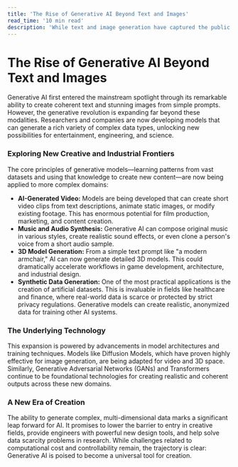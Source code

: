 ```yaml
---
title: 'The Rise of Generative AI Beyond Text and Images'
read_time: '10 min read'
description: 'While text and image generation have captured the public imagination, Generative AI is rapidly expanding into new frontiers, including the creation of video, 3D models, music, and even synthetic data, promising to redefine creative and industrial workflows.'
---
```


# The Rise of Generative AI Beyond Text and Images

Generative AI first entered the mainstream spotlight through its remarkable ability to create coherent text and stunning images from simple prompts. However, the generative revolution is expanding far beyond these modalities. Researchers and companies are now developing models that can generate a rich variety of complex data types, unlocking new possibilities for entertainment, engineering, and science.

### Exploring New Creative and Industrial Frontiers

The core principles of generative models—learning patterns from vast datasets and using that knowledge to create new content—are now being applied to more complex domains:

- **AI-Generated Video:** Models are being developed that can create short video clips from text descriptions, animate static images, or modify existing footage. This has enormous potential for film production, marketing, and content creation.
- **Music and Audio Synthesis:** Generative AI can compose original music in various styles, create realistic sound effects, or even clone a person's voice from a short audio sample.
- **3D Model Generation:** From a simple text prompt like "a modern armchair," AI can now generate detailed 3D models. This could dramatically accelerate workflows in game development, architecture, and industrial design.
- **Synthetic Data Generation:** One of the most practical applications is the creation of artificial datasets. This is invaluable in fields like healthcare and finance, where real-world data is scarce or protected by strict privacy regulations. Generative models can create realistic, anonymized data for training other AI systems.

### The Underlying Technology

This expansion is powered by advancements in model architectures and training techniques. Models like Diffusion Models, which have proven highly effective for image generation, are being adapted for video and 3D space. Similarly, Generative Adversarial Networks (GANs) and Transformers continue to be foundational technologies for creating realistic and coherent outputs across these new domains.

### A New Era of Creation

The ability to generate complex, multi-dimensional data marks a significant leap forward for AI. It promises to lower the barrier to entry in creative fields, provide engineers with powerful new design tools, and help solve data scarcity problems in research. While challenges related to computational cost and controllability remain, the trajectory is clear: Generative AI is poised to become a universal tool for creation.
